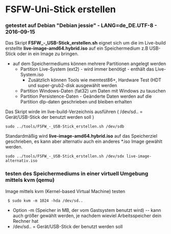 # FSFW-Uni-Stick erstellen

### getestet auf Debian "Debian jessie" - LANG=de_DE.UTF-8 - 2016-09-15 

Das Skript **FSFW_-_USB-Stick_erstellen.sh** eignet sich um die im Live-build erstellte **live-image-amd64.hybrid.iso**
auf ein Speichermedium z.B USB-Stick oder in ein Image zu bringen.

  * auf dem Speichermediums können mehrere Partitionen angelegt werden
	* Partition Live-System (ext2) - wird immer benötigt - enthält das Live-System.iso
		* Zusätzlich können Tools wie memtest86+, Hardware Test (HDT und super-grub2-disk ausgewählt werden
	* Partition Windows-Daten (fat32) um Daten mit Windows zu tauschen
	* Partition Persistence-Daten - Geänderte Daten werden auf die Partition dlp-daten geschrieben und bleiben erhalten

	
Das Skript wirde im live-build-Verzeichnis ausführen 
( /dev/sd.. = Gerät/USB-Stick der benutzt werden soll )

  ` sudo ../tools/FSFW_-_USB-Stick_erstellen.sh /dev/sdb `

Standardmäßig wird **live-image-amd64.hybrid.iso** auf das Speicherziel geschrieben, es kann aber alternativ
auch ein anderes *.iso Image gewählt werden.

  ` sudo ../tools/FSFW_-_USB-Stick_erstellen.sh /dev/sdx live-image-alternativ.iso `


### testen des Speichermediums in einer virtuell Umgebung mittels kvm (qemu)

Image mittels kvm (Kernel-based Virtual Machine) testen

  ` $ sudo kvm -m 1024 -hda /dev/sd..`

  * Option -m (Speicher in MB, der vom Gastsystem benutzt wird) -- kann auch größer gewählt werden, je nachdem wieviel Arbeitsspeicher dein Rechner hat
  * /dev/sd.. = Gerät/USB-Stick der benutzt werden soll 

